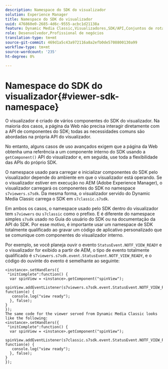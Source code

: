 ```yaml
---
description: Namespace do SDK do visualizador
solution: Experience Manager
title: Namespace do SDK do visualizador
uuid: 476860e0-2685-4d6c-9555-acbc1d21138a
feature: Dynamic Media Classic,Visualizadores,SDK/API,Conjuntos de rotação
role: Desenvolvedor,Profissional de negócios
translation-type: tm+mt
source-git-commit: 469d1a5c43a972116a8a2efb0de5708800130a99
workflow-type: tm+mt
source-wordcount: '235'
ht-degree: 0%

---
```



# Namespace do SDK do visualizador{#viewer-sdk-namespace}

O visualizador é criado de vários componentes do SDK do visualizador. Na maioria dos casos, a página da Web não precisa interagir diretamente com a API de componentes do SDK; todas as necessidades comuns são abordadas na própria API do visualizador.

No entanto, alguns casos de uso avançados exigem que a página da Web obtenha uma referência a um componente interno do SDK usando a `getComponent()` API do visualizador e, em seguida, use toda a flexibilidade das APIs do próprio SDK.

O namespace usado para carregar e inicializar componentes do SDK pelo visualizador depende do ambiente em que o visualizador está operando. Se o visualizador estiver em execução no AEM (Adobe Experience Manager), o visualizador carregará os componentes do SDK no namespace `s7viewers.s7sdk`. Da mesma forma, o visualizador servido do Dynamic Media Classic carrega o SDK em `s7classic.s7sdk`.

Em ambos os casos, o namespace usado pelo SDK dentro do visualizador tem `s7viewers` ou `s7classic` como o prefixo. E é diferente do namespace simples `s7sdk` usado no Guia do usuário do SDK ou na documentação da API do SDK. Por esse motivo, é importante usar um namespace de SDK totalmente qualificado ao gravar um código de aplicativo personalizado que se comunique com componentes do visualizador interno.

Por exemplo, se você planeja ouvir o evento `StatusEvent.NOTF_VIEW_READY` e o visualizador for exibido a partir de AEM, o tipo de evento totalmente qualificado é `s7viewers.s7sdk.event.StatusEvent.NOTF_VIEW_READY`, e o código do ouvinte do evento é semelhante ao seguinte:

```
<instance>.setHandlers({ 
 "initComplete":function() { 
  var spinView = <instance>.getComponent("spinView"); 
   spinView.addEventListener(s7viewers.s7sdk.event.StatusEvent.NOTF_VIEW_READY, function(e) { 
   console.log("view ready"); 
  }, false); 
} 
}); 
The same code for the viewer served from Dynamic Media Classic looks like the following: 
<instance>.setHandlers({ 
 "initComplete":function() { 
  var spinView = <instance>.getComponent("spinView"); 
   spinView.addEventListener(s7classic.s7sdk.event.StatusEvent.NOTF_VIEW_READY, function(e) { 
   console.log("view ready"); 
  }, false); 
} 
});
```

